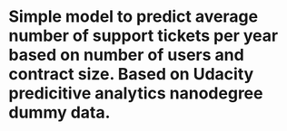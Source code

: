 # Simple model to predict average number of support tickets per year based on number of users and contract size.  Based on Udacity predicitive analytics nanodegree dummy data.
